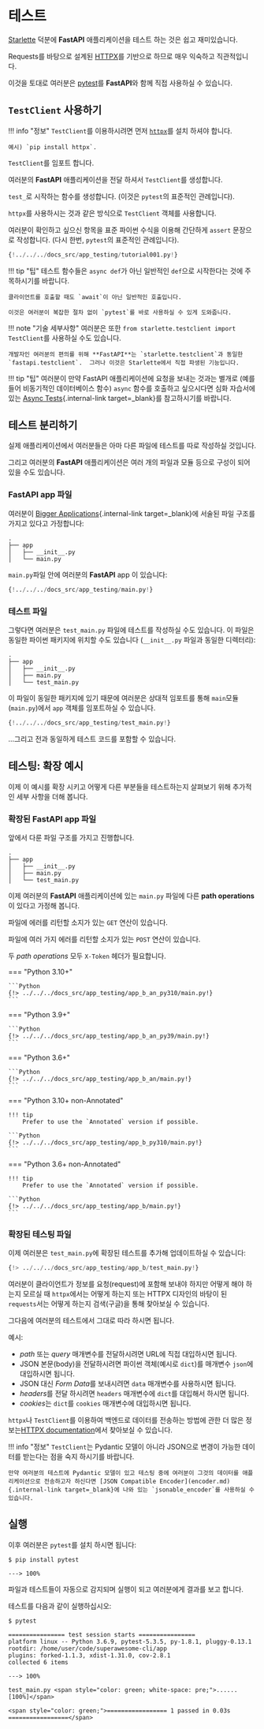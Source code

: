 # 테스트

<a href="https://www.starlette.io/testclient/" class="external-link" target="_blank">Starlette</a> 덕분에 **FastAPI** 애플리케이션을 테스트 하는 것은 쉽고 재미있습니다.

Requests를 바탕으로 설계된 <a href="https://www.python-httpx.org" class="external-link" target="_blank">HTTPX</a>를 기반으로 하므로 매우 익숙하고 직관적입니다.

이것을 토대로 여러분은 <a href="https://docs.pytest.org/" class="external-link" target="_blank">pytest</a>를 **FastAPI**와 함께 직접 사용하실 수 있습니다.

## `TestClient` 사용하기

!!! info "정보"
    `TestClient`를 이용하시려면 먼저 <a href="https://www.python-httpx.org" class="external-link" target="_blank">`httpx`</a>를 설치 하셔야 합니다.

    예시) `pip install httpx`.

`TestClient`를 임포트 합니다.

여러분의 **FastAPI** 애플리케이션을 전달 하셔서 `TestClient`를 생성합니다.

`test_`로 시작하는 함수를 생성합니다. (이것은 `pytest`의 표준적인 관례입니다).

`httpx`를 사용하시는 것과 같은 방식으로 `TestClient` 객체를 사용합니다.

여러분이 확인하고 싶으신 항목을 표준 파이썬 수식을 이용해 간단하게 `assert` 문장으로 작성합니다. (다시 한번, `pytest`의 표준적인 관례입니다).

```Python hl_lines="2  12  15-18"
{!../../../docs_src/app_testing/tutorial001.py!}
```

!!! tip "팁"
    테스트 함수들은 `async def`가 아닌 일반적인 `def`으로 시작한다는 것에 주목하시기를 바랍니다.

    클라이언트를 호출할 때도 `await`이 아닌 일반적인 호출입니다.

    이것은 여러분이 복잡한 절차 없이 `pytest`를 바로 사용하실 수 있게 도와줍니다.

!!! note "기술 세부사항"
    여러분은 또한 `from starlette.testclient import TestClient`를 사용하실 수도 있습니다.

    개발자인 여러분의 편의를 위해 **FastAPI**는 `starlette.testclient`과 동일한 `fastapi.testclient`.  그러나 이것은 Starlette에서 직접 파생된 기능입니다.

!!! tip "팁"
    여러분이 만약 FastAPI 애플리케이션에 요청을 보내는 것과는 별개로 (예를 들어 비동기적인 데이터베이스 함수) `async` 함수를 호출하고 싶으시다면 심화 자습서에 있는 [Async Tests](../advanced/async-tests.md){.internal-link target=_blank}를 참고하시기를 바랍니다.

## 테스트 분리하기

실제 애플리케이션에서 여러분들은 아마 다른 파일에 테스트를 따로 작성하실 것입니다.

그리고 여러분의 **FastAPI** 애플리케이션은 여러 개의 파일과 모듈 등으로 구성이 되어 있을 수도 있습니다.

### **FastAPI** app 파일

여러분이 [Bigger Applications](./bigger-applications.md){.internal-link target=_blank}에 서술된 파일 구조를 가지고 있다고 가정합니다:

```
.
├── app
│   ├── __init__.py
│   └── main.py
```

`main.py`파일 안에 여러분의 **FastAPI** app 이 있습니다:


```Python
{!../../../docs_src/app_testing/main.py!}
```

### 테스트 파일

그렇다면 여러분은 `test_main.py` 파일에 테스트를 작성하실 수도 있습니다. 이 파일은 동일한 파이썬 패키지에 위치할 수도 있습니다 (`__init__.py` 파일과 동일한 디렉터리):

``` hl_lines="5"
.
├── app
│   ├── __init__.py
│   ├── main.py
│   └── test_main.py
```

이 파일이 동일한 패키지에 있기 때문에 여러분은 상대적 임포트를 통해 `main`모듈 (`main.py`)에서 `app` 객체를 임포트하실 수 있습니다.

```Python hl_lines="3"
{!../../../docs_src/app_testing/test_main.py!}
```

...그리고 전과 동일하게 테스트 코드를 포함할 수 있습니다.

## 테스팅: 확장 예시

이제 이 예시를 확장 시키고 어떻게 다른 부분들을 테스트하는지 살펴보기 위해 추가적인 세부 사항을 더해 봅니다.

### 확장된 **FastAPI** app 파일

앞에서 다룬 파일 구조를 가지고 진행합니다.

```
.
├── app
│   ├── __init__.py
│   ├── main.py
│   └── test_main.py
```

이제 여러분의 **FastAPI** 애플리케이션에 있는 `main.py` 파일에 다른 **path operations**이 있다고 가정해 봅니다.

파일에 에러를 리턴할 소지가 있는 `GET` 연산이 있습니다.

파일에 여러 가지 에러를 리턴할 소지가 있는 `POST` 연산이 있습니다.

두 *path operations* 모두 `X-Token` 헤더가 필요합니다.

=== "Python 3.10+"

    ```Python
    {!> ../../../docs_src/app_testing/app_b_an_py310/main.py!}
    ```

=== "Python 3.9+"

    ```Python
    {!> ../../../docs_src/app_testing/app_b_an_py39/main.py!}
    ```

=== "Python 3.6+"

    ```Python
    {!> ../../../docs_src/app_testing/app_b_an/main.py!}
    ```

=== "Python 3.10+ non-Annotated"

    !!! tip
        Prefer to use the `Annotated` version if possible.

    ```Python
    {!> ../../../docs_src/app_testing/app_b_py310/main.py!}
    ```

=== "Python 3.6+ non-Annotated"

    !!! tip
        Prefer to use the `Annotated` version if possible.

    ```Python
    {!> ../../../docs_src/app_testing/app_b/main.py!}
    ```

### 확장된 테스팅 파일

이제 여러분은 `test_main.py`에 확장된 테스트를 추가해 업데이트하실 수 있습니다:

```Python
{!> ../../../docs_src/app_testing/app_b/test_main.py!}
```

여러분이 클라이언트가 정보를 요청(request)에 포함해 보내야 하지만 어떻게 해야 하는지 모르실 때 `httpx`에서는 어떻게 하는지 또는 HTTPX 디자인의 바탕이 된 `requests`서는 어떻게 하는지 검색(구글)을 통해 찾아보실 수 있습니다.

그다음에 여러분의 테스트에서 그대로 따라 하시면 됩니다.

예시:

* *path* 또는 *query* 매개변수를 전달하시려면 URL에 직접 대입하시면 됩니다.
* JSON 본문(body)을 전달하시려면 파이썬 객체(예시로 `dict`)를 매개변수 `json`에 대입하시면 됩니다.
* JSON 대신 *Form Data*를 보내시려면 `data` 매개변수를 사용하시면 됩니다.
* *headers*를 전달 하시려면 `headers` 매개변수에 `dict`를 대입해서 하시면 됩니다.
* *cookies*는 `dict`를 `cookies` 매개변수에 대입하시면 됩니다.

`httpx`나 `TestClient`를 이용하여 백엔드로 데이터를 전송하는 방법에 관한 더 많은 정보는<a href="https://www.python-httpx.org" class="external-link" target="_blank">HTTPX documentation</a>에서 찾아보실 수 있습니다.

!!! info "정보"
    `TestClient`는 Pydantic 모델이 아니라 JSON으로 변경이 가능한 데이터를 받는다는 점을 숙지 하시기를 바랍니다.

    만약 여러분의 테스트에 Pydantic 모델이 있고 테스팅 중에 여러분이 그것의 데이터를 애플리케이션으로 전송하고자 하신다면 [JSON Compatible Encoder](encoder.md){.internal-link target=_blank}에 나와 있는 `jsonable_encoder`를 사용하실 수 있습니다.

## 실행

이후 여러분은 `pytest`를 설치 하시면 됩니다:

<div class="termy">

```console
$ pip install pytest

---> 100%
```

</div>

파일과 테스트들이 자동으로 감지되며 실행이 되고 여러분에게 결과를 보고 합니다.

테스트를 다음과 같이 실행하십시오:

<div class="termy">

```console
$ pytest

================ test session starts ================
platform linux -- Python 3.6.9, pytest-5.3.5, py-1.8.1, pluggy-0.13.1
rootdir: /home/user/code/superawesome-cli/app
plugins: forked-1.1.3, xdist-1.31.0, cov-2.8.1
collected 6 items

---> 100%

test_main.py <span style="color: green; white-space: pre;">......                            [100%]</span>

<span style="color: green;">================= 1 passed in 0.03s =================</span>
```

</div>
